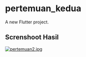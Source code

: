 # pertemuan_kedua

A new Flutter project.

## Screnshoot Hasil

[![pertemuan2.jpg](https://i.postimg.cc/DZjdSWm4/pertemuan2.jpg)](https://postimg.cc/MMBj4p7z)
